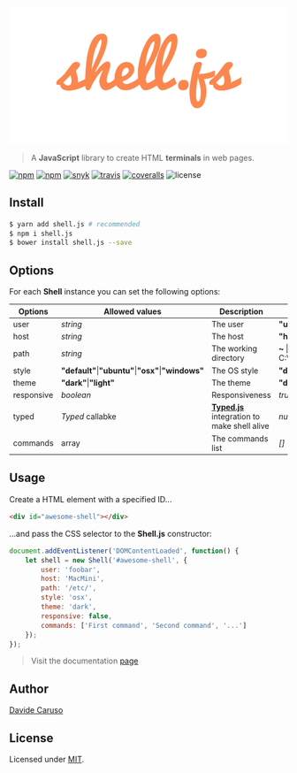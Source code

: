![Shell.js](assets/images/logo.margins.png)
> A **JavaScript** library to create HTML **terminals** in web pages.

[![npm](https://img.shields.io/npm/v/shell.js.svg)](https://www.npmjs.com/package/shell.js)
[![npm](https://img.shields.io/npm/dm/shell.js.svg)](https://www.npmjs.com/package/shell.js)
[![snyk](https://snyk.io/test/github/davidecaruso/shell.js/badge.svg)](https://snyk.io/test/github/davidecaruso/shell.js)
[![travis](https://travis-ci.org/davidecaruso/shell.js.svg?branch=master)](https://travis-ci.org/davidecaruso/shell.js)
[![coveralls](https://coveralls.io/repos/github/davidecaruso/shell.js/badge.svg?branch=master)](https://coveralls.io/github/davidecaruso/shell.js?branch=master)
![license](https://img.shields.io/github/license/davidecaruso/shell.js.svg)

## Install
```bash
$ yarn add shell.js # recommended
$ npm i shell.js
$ bower install shell.js --save
```

## Options
For each **Shell** instance you can set the following options:

| Options | Allowed values | Description | Defaut value |
| ------- | -------------- | ----------- | ------------ |
| user | *string* | The user | **"user"** |
| host | *string* | The host | **"host"** |
| path | *string* | The working directory | **~** &#124; C:\Windows\system32\ |
| style | **"default"**&#124;**"ubuntu"**&#124;**"osx"**&#124;**"windows"** | The OS style | **"default"** |
| theme | **"dark"**&#124;**"light"** | The theme | **"dark"** |
| responsive | *boolean* | Responsiveness  | *true* |
| typed | *Typed* callabke | **[Typed.js](https://github.com/mattboldt/typed.js/)** integration to make shell alive | *null* |
| commands | array | The commands list | *[]* |


## Usage
Create a HTML element with a specified ID... 
```html
<div id="awesome-shell"></div>
```
...and pass the CSS selector to the **Shell.js** constructor:
```javascript
document.addEventListener('DOMContentLoaded', function() {
    let shell = new Shell('#awesome-shell', {
        user: 'foobar',
        host: 'MacMini',
        path: '/etc/',
        style: 'osx',
        theme: 'dark',
        responsive: false,
        commands: ['First command', 'Second command', '...']
    });
});
```

> Visit the documentation [page](https://davidecaruso.github.io/shell.js)

## Author
[Davide Caruso](https://davidecaruso.github.io)

## License
Licensed under [MIT](LICENSE).
